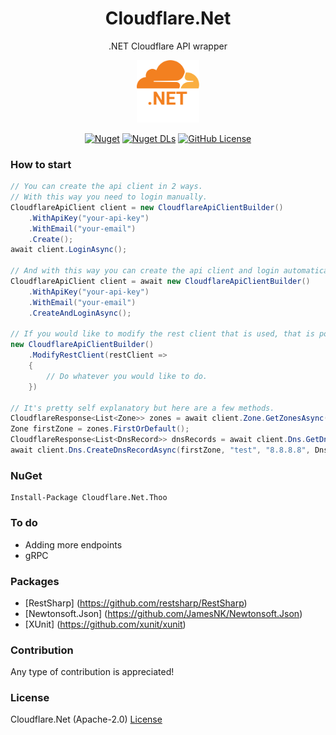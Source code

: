 <div align="center">

# Cloudflare.Net

.NET Cloudflare API wrapper

<img src="https://github.com/thoo0224/Cloudflare.Net/blob/main/resources/icon.png" width="100"/>

[![Nuget](https://img.shields.io/nuget/v/Cloudflare.Net.Thoo?logo=nuget)](https://www.nuget.org/packages/Cloudflare.Net.Thoo) [![Nuget DLs](https://img.shields.io/nuget/dt/Cloudflare.Net.Thoo?logo=nuget)](https://www.nuget.org/packages/Cloudflare.Net.Thoo) [![GitHub License](https://img.shields.io/github/license/thoo0224/Cloudflare.Net)](https://github.com/thoo0224/Clouflare.Net/blob/master/LICENSE)

</div>

### How to start
```cs
// You can create the api client in 2 ways.
// With this way you need to login manually.
CloudflareApiClient client = new CloudflareApiClientBuilder()
	.WithApiKey("your-api-key")
	.WithEmail("your-email")
	.Create();
await client.LoginAsync();

// And with this way you can create the api client and login automatically.
CloudflareApiClient client = await new CloudflareApiClientBuilder()
	.WithApiKey("your-api-key")
	.WithEmail("your-email")
	.CreateAndLoginAsync();

// If you would like to modify the rest client that is used, that is possible using the ModifyRestClient method in the CloduflareApiClientBuilder!
new CloudflareApiClientBuilder()
	.ModifyRestClient(restClient => 
	{
		// Do whatever you would like to do.
	})

// It's pretty self explanatory but here are a few methods.
CloudflareResponse<List<Zone>> zones = await client.Zone.GetZonesAsync();
Zone firstZone = zones.FirstOrDefault();
CloudflareResponse<List<DnsRecord>> dnsRecords = await client.Dns.GetDnsRecordsAsync(firstZone);
await client.Dns.CreateDnsRecordAsync(firstZone, "test", "8.8.8.8", DnsRecordType.A);
```

### NuGet
```
Install-Package Cloudflare.Net.Thoo
```

### To do
* Adding more endpoints
* gRPC

### Packages
* [RestSharp] (https://github.com/restsharp/RestSharp)
* [Newtonsoft.Json] (https://github.com/JamesNK/Newtonsoft.Json)
* [XUnit] (https://github.com/xunit/xunit)

### Contribution
Any type of contribution is appreciated!

### License
Cloudflare.Net (Apache-2.0) [License](https://github.com/thoo0224/Clouflare.Net/blob/master/LICENSE)
